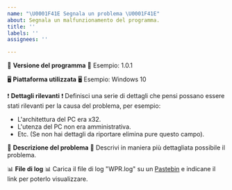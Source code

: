 ```yaml
---
name: "\U0001F41E Segnala un problema \U0001F41E"
about: Segnala un malfunzionamento del programma.
title: ''
labels: ''
assignees: ''

---
```


💾 **Versione del programma** 💾
Esempio: 1.0.1

🖥 **Piattaforma utilizzata** 🖥
Esempio: Windows 10

❗ **Dettagli rilevanti** ❗
Definisci una serie di dettagli che pensi possano essere stati rilevanti per la causa del problema, per esempio:
- L'architettura del PC era x32.
- L'utenza del PC non era amministrativa.
- Etc.
(Se non hai dettagli da riportare elimina pure questo campo).

📜 **Descrizione del problema** 📜
Descrivi in maniera più dettagliata possibile il problema.

📊 **File di log** 📊
Carica il file di log "WPR.log" su un [Pastebin](https://pastebin.com/) e indicane il link per poterlo visualizzare.
